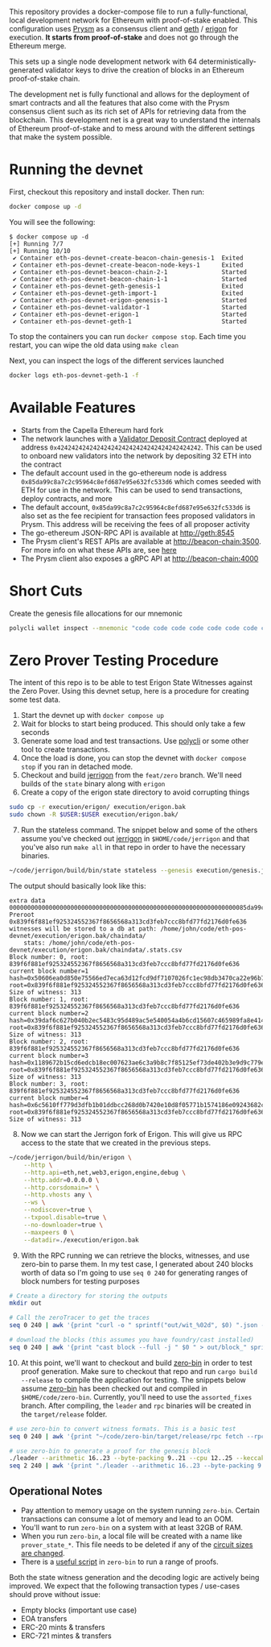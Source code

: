 This repository provides a docker-compose file to run a
fully-functional, local development network for Ethereum with
proof-of-stake enabled. This configuration uses
[Prysm](https://github.com/prysmaticlabs/prysm) as a consensus client
and [geth](https://github.com/ethereum/go-ethereum) /
[erigon](https://github.com/ledgerwatch/erigon) for execution. **It
starts from proof-of-stake** and does not go through the Ethereum merge.

This sets up a single node development network with 64
deterministically-generated validator keys to drive the creation of
blocks in an Ethereum proof-of-stake chain.

The development net is fully functional and allows for the deployment of
smart contracts and all the features that also come with the Prysm
consensus client such as its rich set of APIs for retrieving data from
the blockchain. This development net is a great way to understand the
internals of Ethereum proof-of-stake and to mess around with the
different settings that make the system possible.

# Running the devnet

First, checkout this repository and install docker. Then run:

``` bash
docker compose up -d
```

You will see the following:

``` example
$ docker compose up -d
[+] Running 7/7
[+] Running 10/10
 ✔ Container eth-pos-devnet-create-beacon-chain-genesis-1  Exited
 ✔ Container eth-pos-devnet-create-beacon-node-keys-1      Exited
 ✔ Container eth-pos-devnet-beacon-chain-2-1               Started
 ✔ Container eth-pos-devnet-beacon-chain-1-1               Started
 ✔ Container eth-pos-devnet-geth-genesis-1                 Exited
 ✔ Container eth-pos-devnet-geth-import-1                  Exited
 ✔ Container eth-pos-devnet-erigon-genesis-1               Started
 ✔ Container eth-pos-devnet-validator-1                    Started
 ✔ Container eth-pos-devnet-erigon-1                       Started
 ✔ Container eth-pos-devnet-geth-1                         Started
```

To stop the containers you can run `docker compose stop`. Each time you
restart, you can wipe the old data using `make clean`

Next, you can inspect the logs of the different services launched

``` bash
docker logs eth-pos-devnet-geth-1 -f
```

# Available Features

-   Starts from the Capella Ethereum hard fork
-   The network launches with a [Validator Deposit
    Contract](https://github.com/ethereum/consensus-specs/blob/dev/solidity_deposit_contract/deposit_contract.sol)
    deployed at address `0x4242424242424242424242424242424242424242`.
    This can be used to onboard new validators into the network by
    depositing 32 ETH into the contract
-   The default account used in the go-ethereum node is address
    `0x85da99c8a7c2c95964c8efd687e95e632fc533d6` which comes seeded with
    ETH for use in the network. This can be used to send transactions,
    deploy contracts, and more
-   The default account, `0x85da99c8a7c2c95964c8efd687e95e632fc533d6` is
    also set as the fee recipient for transaction fees proposed
    validators in Prysm. This address will be receiving the fees of all
    proposer activity
-   The go-ethereum JSON-RPC API is available at <http://geth:8545>
-   The Prysm client's REST APIs are available at
    <http://beacon-chain:3500>. For more info on what these APIs are,
    see [here](https://ethereum.github.io/beacon-APIs/)
-   The Prysm client also exposes a gRPC API at
    <http://beacon-chain:4000>

# Short Cuts

Create the genesis file allocations for our mnemonic

``` bash
polycli wallet inspect --mnemonic "code code code code code code code code code code code quality" | jq '.Addresses[] | {"key": .ETHAddress, "value": { "balance": "0x21e19e0c9bab2400000"}}' | jq -s 'from_entries'
```

# Zero Prover Testing Procedure

The intent of this repo is to be able to test Erigon State Witnesses
against the Zero Pover. Using this devnet setup, here is a procedure for
creating some test data.

1.  Start the devnet up with `docker compose up`
2.  Wait for blocks to start being produced. This should only take a few
    seconds
3.  Generate some load and test transactions. Use
    [polycli](https://github.com/maticnetwork/polygon-cli/blob/main/doc/polycli_loadtest.md)
    or some other tool to create transactions.
4.  Once the load is done, you can stop the devnet with `docker compose
      stop` if you ran in detached mode.
5.  Checkout and build
    [jerrigon](https://github.com/0xPolygonZero/erigon/tree/feat/zero) from the
    `feat/zero` branch. We'll need builds of the `state` binary along
    with `erigon`
6.  Create a copy of the erigon state directory to avoid corrupting
    things

``` bash
sudo cp -r execution/erigon/ execution/erigon.bak
sudo chown -R $USER:$USER execution/erigon.bak/
```

7.  Run the stateless command. The snippet below and some of the others
    assume you've checked out
    [jerrigon](https://github.com/0xPolygonZero/erigon/tree/feat/zero)
    in `$HOME/code/jerrigon` and that you've also run `make all` in that
    repo in order to have the necessary binaries.

``` bash
~/code/jerrigon/build/bin/state stateless --genesis execution/genesis.json --block 1 --datadir $PWD/execution/erigon.bak --witnessDbFile $PWD/execution/erigon.bak/chaindata/ --statefile $PWD/jerrigon-state --chain mainnet
```

The output should basically look like this:

``` example
extra data 000000000000000000000000000000000000000000000000000000000000000085da99c8a7c2c95964c8efd687e95e632fc533d60000000000000000000000000000000000000000000000000000000000000000000000000000000000000000000000000000000000000000000000000000000000
Preroot 0x839f6f881ef925324552367f8656568a313cd3feb7ccc8bfd77fd2176d0fe636
witnesses will be stored to a db at path: /home/john/code/eth-pos-devnet/execution/erigon.bak/chaindata/
    stats: /home/john/code/eth-pos-devnet/execution/erigon.bak/chaindata/.stats.csv
Block number: 0, root: 839f6f881ef925324552367f8656568a313cd3feb7ccc8bfd77fd2176d0fe636
current block number=1 hash=0x50606ea0d850e75566ed7eca63d12fcd9df7107026fc1ec98db3470ca22e96b7 root=0x839f6f881ef925324552367f8656568a313cd3feb7ccc8bfd77fd2176d0fe636
Size of witness: 313
Block number: 1, root: 839f6f881ef925324552367f8656568a313cd3feb7ccc8bfd77fd2176d0fe636
current block number=2 hash=0x39daf6c627b040b2ec5483c95d489ac5e540054a4b6cd15607c465989fa8e414 root=0x839f6f881ef925324552367f8656568a313cd3feb7ccc8bfd77fd2176d0fe636
Size of witness: 313
Block number: 2, root: 839f6f881ef925324552367f8656568a313cd3feb7ccc8bfd77fd2176d0fe636
current block number=3 hash=0x1189672b15cd6edcb18ec007623ae6c3a9b8c7f85125ef73de402b3e9d9c779e root=0x839f6f881ef925324552367f8656568a313cd3feb7ccc8bfd77fd2176d0fe636
Size of witness: 313
Block number: 3, root: 839f6f881ef925324552367f8656568a313cd3feb7ccc8bfd77fd2176d0fe636
current block number=4 hash=0x6c5610ff779d3dfb1b01ddbcc268d0b7420e10d8f05771b1574186e09243682c root=0x839f6f881ef925324552367f8656568a313cd3feb7ccc8bfd77fd2176d0fe636
Size of witness: 313
```

8.  Now we can start the Jerrigon fork of Erigon. This will give us RPC
    access to the state that we created in the previous steps.

``` bash
~/code/jerrigon/build/bin/erigon \
    --http \
    --http.api=eth,net,web3,erigon,engine,debug \
    --http.addr=0.0.0.0 \
    --http.corsdomain=* \
    --http.vhosts any \
    --ws \
    --nodiscover=true \
    --txpool.disable=true \
    --no-downloader=true \
    --maxpeers 0 \
    --datadir=./execution/erigon.bak
```

9.  With the RPC running we can retrieve the blocks, witnesses, and use
    zero-bin to parse them. In my test case, I generated about 240 blocks
    worth of data so I'm going to use `seq 0 240` for generating ranges
    of block numbers for testing purposes

``` bash
# Create a directory for storing the outputs
mkdir out

# Call the zeroTracer to get the traces
seq 0 240 | awk '{print "curl -o " sprintf("out/wit_%02d", $0) ".json -H '"'"'Content-Type: application/json'"'"' -d '"'"'{\"method\":\"debug_traceBlockByNumber\",\"params\":[\"" sprintf("0x%X", $0) "\", {\"tracer\": \"zeroTracer\"}],\"id\":1,\"jsonrpc\":\"2.0\"}'"'"' http://127.0.0.1:8545"}' | bash

# download the blocks (this assumes you have foundry/cast installed)
seq 0 240 | awk '{print "cast block --full -j " $0 " > out/block_" sprintf("%02d", $0) ".json"}' | bash
```

10. At this point, we'll want to checkout and build
    [zero-bin](https://github.com/0xPolygonZero/zero-bin) in order to
    test proof generation. Make sure to checkout that repo and run
    `cargo build --release` to compile the application for
    testing. The snippets below assume
    [zero-bin](https://github.com/0xPolygonZero/zero-bin) has been
    checked out and compiled in `$HOME/code/zero-bin`. Currently,
    you'll need to use the `assorted_fixes` branch. After compiling,
    the `leader` and `rpc` binaries will be created in the
    `target/release` folder.

``` bash
# use zero-bin to convert witness formats. This is a basic test
seq 0 240 | awk '{print "~/code/zero-bin/target/release/rpc fetch --rpc-url http://127.0.0.1:8545 --block-number " $0 " > " sprintf("out/zero_%02d", $0) ".json" }' | bash

# use zero-bin to generate a proof for the genesis block
./leader --arithmetic 16..23 --byte-packing 9..21 --cpu 12..25 --keccak 14..20 --keccak-sponge 9..15 --logic 12..18 --memory 17..28 --runtime in-memory -n 1 jerigon --rpc-url http://127.0.0.1:8545 --block-number 1 --proof-output-path 1.json
seq 2 240 | awk '{print "./leader --arithmetic 16..23 --byte-packing 9..21 --cpu 12..25 --keccak 14..20 --keccak-sponge 9..15 --logic 12..18 --memory 17..28  --runtime in-memory -n 4 jerigon --rpc-url http://127.0.0.1:8545 --block-number " $1 " --proof-output-path " $1 ".json --previous-proof " ($1 - 1) ".json"}'
```

## Operational Notes

- Pay attention to memory usage on the system running
  `zero-bin`. Certain transactions can consume a lot of memory and
  lead to an OOM.
- You'll want to run `zero-bin` on a system with at least 32GB of RAM.
- When you run `zero-bin`, a local file will be created with a name
  like `prover_state_*`. This file needs to be deleted if any of the
  [circuit sizes are changed](https://github.com/0xPolygonZero/zero-bin#leader-usage).
- There is a [useful script](https://github.com/0xPolygonZero/zero-bin/blob/assorted_fixes/tools/prove_blocks.sh) in `zero-bin` to run a range of proofs.


Both the state witness generation and the decoding logic are actively
being improved. We expect that the following transaction types /
use-cases should prove without issue:

- Empty blocks (important use case)
- EOA transfers
- ERC-20 mints & transfers
- ERC-721 mintes & transfers

